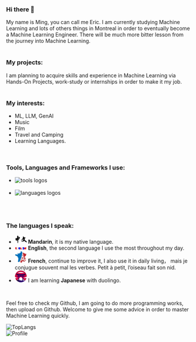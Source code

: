 ### Hi there 👋
My name is Ming, you can call me Eric. I am currently studying Machine Learning and lots of others things in Montreal in order to eventually become a Machine Learning Engineer. There will be much more bitter lesson from the journey into Machine Learning. 
<br/>
<br/>

### My projects:
I am planning to acquire skills and experience in Machine Learning via Hands-On Projects, work-study or internships in order to make it my job.
<br/>
<br/>

### My interests:
- ML, LLM, GenAI
- Music
- Film
- Travel and Camping
- Learning Languages.
<br/>

### Tools, Languages and Frameworks I use:
- <img src="https://skillicons.dev/icons?i=git,github,vercel,vscode,circleci" alt="tools logos" /><br><br>
- <img src="https://skillicons.dev/icons?i=python,nodejs,go,html,css,js,java" alt="languages logos" /><br><br>
<!-- <img src="https://skillicons.dev/icons?i=figma,discord" alt="softwares logos" /> -->
<br/>

### The languages I speak:
- <img src="./imgs/mandarin.png" width="32"/> **Mandarin**, it is my native language.
- <img src="./imgs/english.png" width="32"/> **English**, the second language I use the most throughout my day.
- <img src="./imgs/french.jpg" width="32"/> **French**, continue to improve it, I also use it in daily living， mais je conjugue souvent mal les verbes. Petit à petit, l’oiseau fait son nid.
- <img src="./imgs/japanese.png" width="32"/> I am learning **Japanese** with duolingo.
<br/>

Feel free to check my Github, I am going to do more programming works, then upload on Github.
Welcome to give me some advice in order to master Machine Learning quickly.
<br/>

<img alt="TopLangs" src="https://github-readme-stats.vercel.app/api/top-langs/?username=ericssonxiao&layout=compact&theme=dark&hide_border=true">
<br/>

<img alt="Profile" src="https://github-readme-stats.vercel.app/api?username=ericssonxiao&layout=compact&theme=dark&hide_border=true">
